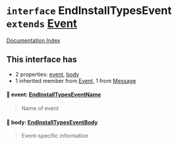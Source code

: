 # `interface` EndInstallTypesEvent `extends` [Event](../interface.Event/README.md)

[Documentation Index](../README.md)

## This interface has

- 2 properties:
[event](#-event-endinstalltypeseventname),
[body](#-body-endinstalltypeseventbody)
- 1 inherited member from [Event](../interface.Event/README.md), 1 from [Message](../interface.Message/README.md)


#### 📄 event: [EndInstallTypesEventName](../type.EndInstallTypesEventName/README.md)

> Name of event



#### 📄 body: [EndInstallTypesEventBody](../interface.EndInstallTypesEventBody/README.md)

> Event-specific information



